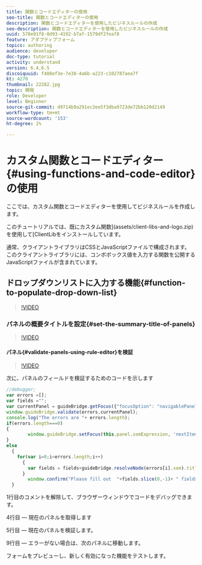 ```yaml
---
title: 関数とコードエディターの使用
seo-title: 関数とコードエディターの使用
description: 関数とコードエディターを使用したビジネスルールの作成
seo-description: 関数とコードエディターを使用したビジネスルールの作成
uuid: 578e91f8-0d93-4192-b7af-1579df2feaf8
feature: アダプティブフォーム
topics: authoring
audience: developer
doc-type: tutorial
activity: understand
version: 6.4,6.5
discoiquuid: f480ef3e-7e38-4a6b-a223-c102787aea7f
kt: 4270
thumbnail: 22282.jpg
topic: 開発
role: Developer
level: Beginner
source-git-commit: d9714b9a291ec3ee5f3dba9723de72bb120d2149
workflow-type: tm+mt
source-wordcount: '153'
ht-degree: 1%

---
```



# カスタム関数とコードエディター{#using-functions-and-code-editor}の使用

ここでは、カスタム関数とコードエディターを使用してビジネスルールを作成します。

このチュートリアルでは、既にカスタム関数](assets/client-libs-and-logo.zip)を使用して[ClientLibをインストールしています。

通常、クライアントライブラリはCSSとJavaScriptファイルで構成されます。 このクライアントライブラリには、コンボボックス値を入力する関数を公開するJavaScriptファイルが含まれています。


## ドロップダウンリストに入力する機能{#function-to-populate-drop-down-list}

>[!VIDEO](https://video.tv.adobe.com/v/22282?quality=9&learn=on)

### パネルの概要タイトルを設定{#set-the-summary-title-of-panels}

>[!VIDEO](https://video.tv.adobe.com/v/28387?quality=9&learn=on)

#### パネル{#validate-panels-using-rule-editor}を検証

>[!VIDEO](https://video.tv.adobe.com/v/28409?quality=9&learn=on)

次に、パネルのフィールドを検証するためのコードを示します

```javascript
//debugger;
var errors =[];
var fields ="";
var currentPanel = guideBridge.getFocus({"focusOption": "navigablePanel"});
window.guideBridge.validate(errors,currentPanel);
console.log("The errors are "+ errors.length);
if(errors.length===0)
{
        window.guideBridge.setFocus(this.panel.somExpression, 'nextItem', true);
}
else
  {
    for(var i=0;i<errors.length;i++)
      {
        var fields = fields+guideBridge.resolveNode(errors[i].som).title+" , ";
      }
        window.confirm("Please fill out  "+fields.slice(0,-1)+ " fields");
  }
```

1行目のコメントを解除して、ブラウザーウィンドウでコードをデバッグできます。

4行目 — 現在のパネルを取得します

5行目 — 現在のパネルを検証します。

9行目 — エラーがない場合は、次のパネルに移動します。

フォームをプレビューし、新しく有効になった機能をテストします。
